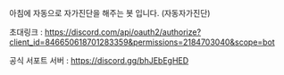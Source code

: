 아침에 자동으로 자가진단을 해주는 봇 입니다. (자동자가진단)

초대링크 : https://discord.com/api/oauth2/authorize?client_id=846650618701283359&permissions=2184703040&scope=bot

공식 서포트 서버 : https://discord.gg/bhJEbEgHED
